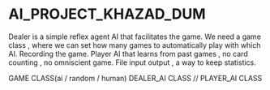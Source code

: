 # AI_PROJECT_KHAZAD_DUM

Dealer is a simple reflex agent AI that facilitates the game.
We need a game class , where we can set how many games to automatically play with which AI.
Recording the game.
Player AI that learns from past games , no card counting , no omniscient game.
File input output , a way to keep statistics.

GAME CLASS(ai / random / human)
DEALER_AI CLASS // 
PLAYER_AI CLASS

